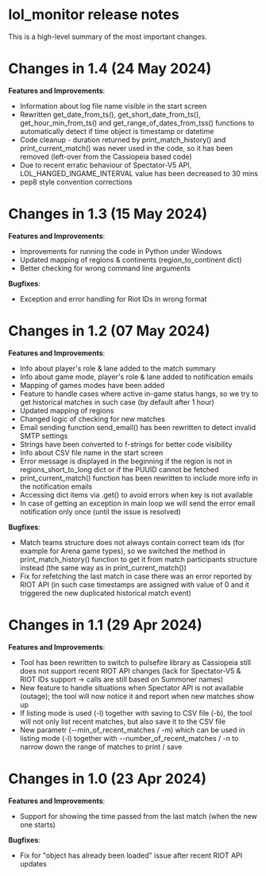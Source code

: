 # lol_monitor release notes

This is a high-level summary of the most important changes. 

# Changes in 1.4 (24 May 2024)

**Features and Improvements**:

- Information about log file name visible in the start screen
- Rewritten get_date_from_ts(), get_short_date_from_ts(), get_hour_min_from_ts() and get_range_of_dates_from_tss() functions to automatically detect if time object is timestamp or datetime
- Code cleanup - duration returned by print_match_history() and print_current_match() was never used in the code, so it has been removed (left-over from the Cassiopeia based code)
- Due to recent erratic behaviour of Spectator-V5 API, LOL_HANGED_INGAME_INTERVAL value has been decreased to 30 mins
- pep8 style convention corrections

# Changes in 1.3 (15 May 2024)

**Features and Improvements**:

- Improvements for running the code in Python under Windows
- Updated mapping of regions & continents (region_to_continent dict)
- Better checking for wrong command line arguments

**Bugfixes**:

- Exception and error handling for Riot IDs in wrong format

# Changes in 1.2 (07 May 2024)

**Features and Improvements**:

- Info about player's role & lane added to the match summary
- Info about game mode, player's role & lane added to notification emails
- Mapping of games modes have been added
- Feature to handle cases where active in-game status hangs, so we try to get historical matches in such case (by default after 1 hour)
- Updated mapping of regions
- Changed logic of checking for new matches
- Email sending function send_email() has been rewritten to detect invalid SMTP settings
- Strings have been converted to f-strings for better code visibility
- Info about CSV file name in the start screen
- Error message is displayed in the beginning if the region is not in regions_short_to_long dict or if the PUUID cannot be fetched
- print_current_match() function has been rewritten to include more info in the notification emails
- Accessing dict items via .get() to avoid errors when key is not available
- In case of getting an exception in main loop we will send the error email notification only once (until the issue is resolved)

**Bugfixes**:

- Match teams structure does not always contain correct team ids (for example for Arena game types), so we switched the method in print_match_history() function to get it from match participants structure instead (the same way as in print_current_match())
- Fix for refetching the last match in case there was an error reported by RIOT API (in such case timestamps are assigned with value of 0 and it triggered the new duplicated historical match event)

# Changes in 1.1 (29 Apr 2024)

**Features and Improvements**:

- Tool has been rewritten to switch to pulsefire library as Cassiopeia still does not support recent RIOT API changes (lack for Spectator-V5 & RIOT IDs support -> calls are still based on Summoner names)
- New feature to handle situations when Spectator API is not available (outage); the tool will now notice it and report when new matches show up
- If listing mode is used (-l) together with saving to CSV file (-b), the tool will not only list recent matches, but also save it to the CSV file
- New parametr (--min_of_recent_matches / -m) which can be used in listing mode (-l) together with --number_of_recent_matches / -n to narrow down the range of matches to print / save

# Changes in 1.0 (23 Apr 2024)

**Features and Improvements**:

- Support for showing the time passed from the last match (when the new one starts)

**Bugfixes**:

- Fix for "object has already been loaded" issue after recent RIOT API updates
